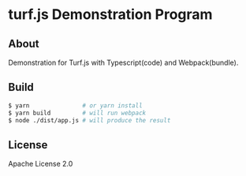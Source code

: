 # turf.js Demonstration Program

## About

Demonstration for Turf.js with Typescript(code) and Webpack(bundle).

## Build

```bash
$ yarn               # or yarn install
$ yarn build         # will run webpack
$ node ./dist/app.js # will produce the result
```

## License

Apache License 2.0
